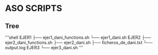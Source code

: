 # ASO SCRIPTS
## Tree
'''shell
EJER1
├── ejer1_dani_functions.sh
└── ejer1_dani.sh
EJER2
├── ejer2_dani_functions.sh
├── ejer2_dani.sh
├── ficheros_de_dani.txt
└── output.log
EJER3
└── ejer3_dani.sh
'''
